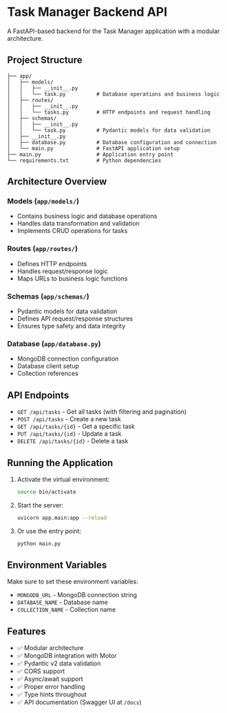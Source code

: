 # Task Manager Backend API

A FastAPI-based backend for the Task Manager application with a modular architecture.

## Project Structure

```
├── app/
│   ├── models/
│   │   ├── __init__.py
│   │   └── task.py          # Database operations and business logic
│   ├── routes/
│   │   ├── __init__.py
│   │   └── tasks.py         # HTTP endpoints and request handling
│   ├── schemas/
│   │   ├── __init__.py
│   │   └── task.py          # Pydantic models for data validation
│   ├── __init__.py
│   ├── database.py          # Database configuration and connection
│   └── main.py              # FastAPI application setup
├── main.py                  # Application entry point
└── requirements.txt         # Python dependencies
```

## Architecture Overview

### Models (`app/models/`)
- Contains business logic and database operations
- Handles data transformation and validation
- Implements CRUD operations for tasks

### Routes (`app/routes/`)
- Defines HTTP endpoints
- Handles request/response logic
- Maps URLs to business logic functions

### Schemas (`app/schemas/`)
- Pydantic models for data validation
- Defines API request/response structures
- Ensures type safety and data integrity

### Database (`app/database.py`)
- MongoDB connection configuration
- Database client setup
- Collection references

## API Endpoints

- `GET /api/tasks` - Get all tasks (with filtering and pagination)
- `POST /api/tasks` - Create a new task
- `GET /api/tasks/{id}` - Get a specific task
- `PUT /api/tasks/{id}` - Update a task
- `DELETE /api/tasks/{id}` - Delete a task

## Running the Application

1. Activate the virtual environment:
   ```bash
   source bin/activate
   ```

2. Start the server:
   ```bash
   uvicorn app.main:app --reload
   ```

3. Or use the entry point:
   ```bash
   python main.py
   ```

## Environment Variables

Make sure to set these environment variables:
- `MONGODB_URL` - MongoDB connection string
- `DATABASE_NAME` - Database name
- `COLLECTION_NAME` - Collection name

## Features

- ✅ Modular architecture
- ✅ MongoDB integration with Motor
- ✅ Pydantic v2 data validation
- ✅ CORS support
- ✅ Async/await support
- ✅ Proper error handling
- ✅ Type hints throughout
- ✅ API documentation (Swagger UI at `/docs`)